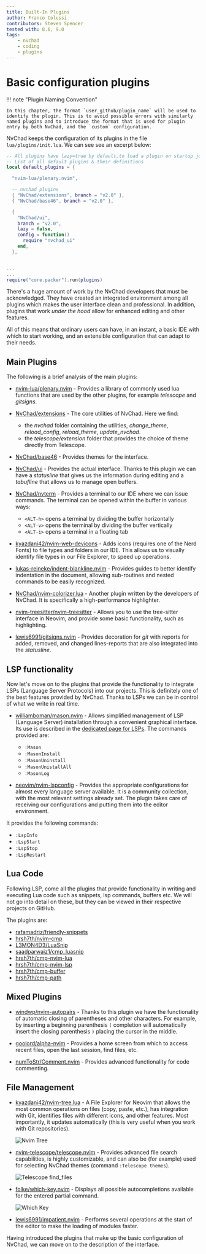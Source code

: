 ```yaml
---
title: Built-In Plugins
author: Franco Colussi
contributors: Steven Spencer
tested with: 8.6, 9.0
tags:
    - nvchad
    - coding
    - plugins
---
```


# Basic configuration plugins

!!! note "Plugin Naming Convention"

    In this chapter, the format `user_github/plugin_name` will be used to identify the plugin. This is to avoid possible errors with similarly named plugins and to introduce the format that is used for plugin entry by both NvChad, and the `custom` configuration.

NvChad keeps the configuration of its plugins in the file `lua/plugins/init.lua`. We can see see an excerpt below:

```lua
-- All plugins have lazy=true by default,to load a plugin on startup just lazy=false
-- List of all default plugins & their definitions
local default_plugins = {

  "nvim-lua/plenary.nvim",

  -- nvchad plugins
  { "NvChad/extensions", branch = "v2.0" },
  { "NvChad/base46", branch = "v2.0" },

  {
    "NvChad/ui",
    branch = "v2.0",
    lazy = false,
    config = function()
      require "nvchad_ui"
    end,
  },


...
...
require("core.packer").run(plugins)
```

There's a huge amount of work by the NvChad developers that must be acknowledged. They have created an integrated environment among all plugins which makes the user interface clean and professional. In addition, plugins that work *under the hood* allow for enhanced editing and other features. 

All of this means that ordinary users can have, in an instant, a basic IDE with which to start working, and an extensible configuration that can adapt to their needs.  

## Main Plugins
[comment]: # (Need rewrite)
The following is a brief analysis of the main plugins:

- [nvim-lua/plenary.nvim](https://github.com/nvim-lua/plenary.nvim) - Provides a library of commonly used lua functions that are used by the other plugins, for example *telescope* and *gitsigns*.

- [NvChad/extensions](https://github.com/NvChad/extensions) - The core utilities of NvChad. Here we find:
  
  - the *nvchad* folder containing the utilities, *change_theme*, *reload_config*, *reload_theme*, *update_nvchad*.
  - the *telescope/extension* folder that provides the choice of theme directly from Telescope.

- [NvChad/base46](https://github.com/NvChad/base46) - Provides themes for the interface.

- [NvChad/ui](https://github.com/NvChad/ui) - Provides the actual interface. Thanks to this plugin we can have a *statusline* that gives us the information during editing and a *tabufline* that allows us to manage open buffers.

- [NvChad/nvterm](https://github.com/NvChad/nvterm) - Provides a terminal to our IDE where we can issue commands. The terminal can be opened within the buffer in various ways:
  
  - `<ALT-h>` opens a terminal by dividing the buffer horizontally
  - `<ALT-v>` opens the terminal by dividing the buffer vertically
  - `<ALT-i>` opens a terminal in a floating tab 

- [kyazdani42/nvim-web-devicons](https://github.com/kyazdani42/nvim-web-devicons) - Adds icons (requires one of the Nerd Fonts) to file types and folders in our IDE. This allows us to visually identify file types in our File Explorer, to speed up operations.

- [lukas-reineke/indent-blankline.nvim](https://github.com/lukas-reineke/indent-blankline.nvim) - Provides guides to better identify indentation in the document, allowing sub-routines and nested commands to be easily recognized.

- [NvChad/nvim-colorizer.lua](https://github.com/NvChad/nvim-colorizer.lua) - Another plugin written by the developers of NvChad. It is specifically a high-performance highlighter.

- [nvim-treesitter/nvim-treesitter](https://github.com/nvim-treesitter/nvim-treesitter) - Allows you to use the tree-sitter interface in Neovim, and provide some basic functionality, such as highlighting.

- [lewis6991/gitsigns.nvim](https://github.com/lewis6991/gitsigns.nvim) - Provides decoration for *git* with reports for added, removed, and changed lines-reports that are also integrated into the *statusline*.

## LSP functionality

Now let's move on to the plugins that provide the functionality to integrate LSPs (Language Server Protocols) into our projects. This is definitely one of the best features provided by NvChad. Thanks to LSPs we can be in control of what we write in real time.

- [williamboman/mason.nvim](https://github.com/williamboman/mason.nvim) - Allows simplified management of LSP (Language Server) installation through a convenient graphical interface. Its use is described in the [dedicated page for LSPs](../custom/lsp.md). The commands provided are:
  
  - `:Mason`
  - `:MasonInstall`
  - `:MasonUninstall`
  - `:MasonUnistallAll`
  - `:MasonLog`

- [neovim/nvim-lspconfig](https://github.com/neovim/nvim-lspconfig) - Provides the appropriate configurations for almost every language server available. It is a community collection, with the most relevant settings already set. The plugin takes care of receiving our configurations and putting them into the editor environment. 

It provides the following commands:
  
  - `:LspInfo`
  - `:LspStart`
  - `:LspStop`
  - `:LspRestart`

## Lua Code

Following LSP, come all the plugins that provide functionality in writing and executing Lua code such as snippets, lsp commands, buffers etc. We will not go into detail on these, but they can be viewed in their respective projects on GitHub. 

The plugins are: 

- [rafamadriz/friendly-snippets](https://github.com/rafamadriz/friendly-snippets) 
- [hrsh7th/nvim-cmp](https://github.com/hrsh7th/nvim-cmp) 
- [L3MON4D3/LuaSnip](https://github.com/L3MON4D3/LuaSnip) 
- [saadparwaiz1/cmp_luasnip](https://github.com/saadparwaiz1/cmp_luasnip) 
- [hrsh7th/cmp-nvim-lua](https://github.com/hrsh7th/cmp-nvim-lua) 
- [hrsh7th/cmp-nvim-lsp](https://github.com/hrsh7th/cmp-nvim-lsp) 
- [hrsh7th/cmp-buffer](https://github.com/hrsh7th/cmp-buffer)
- [hrsh7th/cmp-path](https://github.com/hrsh7th/cmp-path)

## Mixed Plugins

- [windwp/nvim-autopairs](https://github.com/windwp/nvim-autopairs) - Thanks to this plugin we have the functionality of automatic closing of parentheses and other characters. For example, by inserting a beginning parenthesis `(` completion will automatically insert the closing parenthesis `)` placing the cursor in the middle.

- [goolord/alpha-nvim](https://github.com/goolord/alpha-nvim) - Provides a home screen from which to access recent files, open the last session, find files, etc.

- [numToStr/Comment.nvim](https://github.com/numToStr/Comment.nvim) - Provides advanced functionality for code commenting.

## File Management

- [kyazdani42/nvim-tree.lua](https://github.com/kyazdani42/nvim-tree.lua) - A File Explorer for Neovim that allows the most common operations on files (copy, paste, etc.), has integration with Git, identifies files with different icons, and other features. Most importantly, it updates automatically (this is very useful when you work with Git repositories).
  
  ![Nvim Tree](../images/nvim_tree.png)

- [nvim-telescope/telescope.nvim](https://github.com/nvim-telescope/telescope.nvim) - Provides advanced file search capabilities, is highly customizable, and can also be (for example) used for selecting NvChad themes (command `:Telescope themes`).
  
  ![Telescope find_files](../images/telescope_find_files.png)

- [folke/which-key.nvim](https://github.com/folke/which-key.nvim) - Displays all possible autocompletions available for the entered partial command.
  
  ![Which Key](../images/which_key.png)

- [lewis6991/impatient.nvim](https://github.com/lewis6991/impatient.nvim) - Performs several operations at the start of the editor to make the loading of modules faster.

Having introduced the plugins that make up the basic configuration of NvChad, we can move on to the description of the interface.
